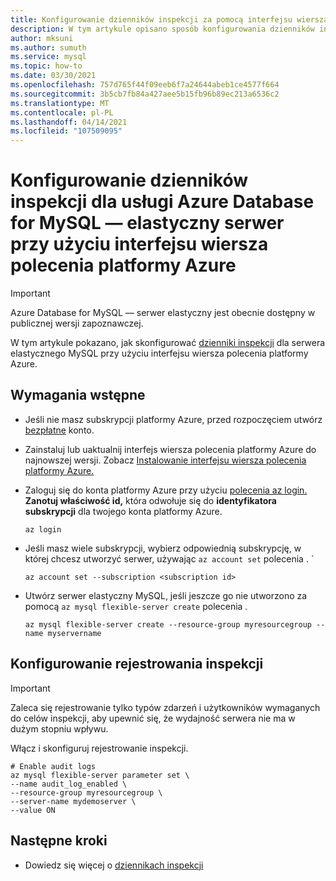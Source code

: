 ```yaml
---
title: Konfigurowanie dzienników inspekcji za pomocą interfejsu wiersza polecenia platformy Azure — Azure Database for MySQL — elastyczny serwer
description: W tym artykule opisano sposób konfigurowania dzienników inspekcji i uzyskiwania do nich dostępu Azure Database for MySQL serwerze elastycznym z interfejsu wiersza polecenia platformy Azure.
author: mksuni
ms.author: sumuth
ms.service: mysql
ms.topic: how-to
ms.date: 03/30/2021
ms.openlocfilehash: 757d765f44f09eeb6f7a24644abeb1ce4577f664
ms.sourcegitcommit: 3b5cb7fb84a427aee5b15fb96b89ec213a6536c2
ms.translationtype: MT
ms.contentlocale: pl-PL
ms.lasthandoff: 04/14/2021
ms.locfileid: "107509095"
---
```

# <a name="configure-and-access-audit-logs-for-azure-database-for-mysql---flexible-server-using-the-azure-cli"></a>Konfigurowanie dzienników inspekcji dla usługi Azure Database for MySQL — elastyczny serwer przy użyciu interfejsu wiersza polecenia platformy Azure

> [!IMPORTANT]
> Azure Database for MySQL — serwer elastyczny jest obecnie dostępny w publicznej wersji zapoznawczej.

W tym artykule pokazano, jak skonfigurować [dzienniki inspekcji](concepts-audit-logs.md) dla serwera elastycznego MySQL przy użyciu interfejsu wiersza polecenia platformy Azure.

## <a name="prerequisites"></a>Wymagania wstępne
- Jeśli nie masz subskrypcji platformy Azure, przed rozpoczęciem utwórz [bezpłatne](https://azure.microsoft.com/free/) konto.
- Zainstaluj lub uaktualnij interfejs wiersza polecenia platformy Azure do najnowszej wersji. Zobacz [Instalowanie interfejsu wiersza polecenia platformy Azure.](/cli/azure/install-azure-cli)
-  Zaloguj się do konta platformy Azure przy użyciu [polecenia az login.](/cli/azure/reference-index#az-login) **Zanotuj właściwość id,** która odwołuje się do **identyfikatora subskrypcji** dla twojego konta platformy Azure.

    ```azurecli-interactive
    az login
    ````

- Jeśli masz wiele subskrypcji, wybierz odpowiednią subskrypcję, w której chcesz utworzyć serwer, używając ```az account set``` polecenia .
`
    ```azurecli
    az account set --subscription <subscription id>
    ```

- Utwórz serwer elastyczny MySQL, jeśli jeszcze go nie utworzono za pomocą ```az mysql flexible-server create``` polecenia .

    ```azurecli
    az mysql flexible-server create --resource-group myresourcegroup --name myservername
    ```

## <a name="configure-audit-logging"></a>Konfigurowanie rejestrowania inspekcji

>[!IMPORTANT]
> Zaleca się rejestrowanie tylko typów zdarzeń i użytkowników wymaganych do celów inspekcji, aby upewnić się, że wydajność serwera nie ma w dużym stopniu wpływu.

Włącz i skonfiguruj rejestrowanie inspekcji.

```azurecli
# Enable audit logs
az mysql flexible-server parameter set \
--name audit_log_enabled \
--resource-group myresourcegroup \
--server-name mydemoserver \
--value ON
```

## <a name="next-steps"></a>Następne kroki
- Dowiedz się więcej o [dziennikach inspekcji](concepts-audit-logs.md)

